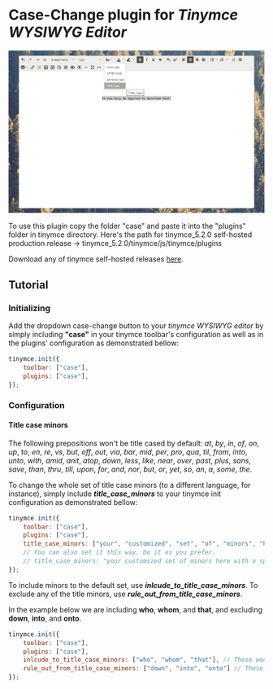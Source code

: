 # Case-Change plugin for _Tinymce WYSIWYG Editor_

![preview](/Toolbar-menuButton-preview.png)

To use this plugin copy the folder "case" and paste it into the "plugins" folder in tinymce directory.
Here's the path for tinymce_5.2.0 self-hosted production release -> tinymce_5.2.0/tinymce/js/tinymce/plugins

Download any of tinymce self-hosted releases [here](https://www.tiny.cloud/get-tiny/self-hosted/).

## Tutorial
### Initializing
Add the dropdown case-change button to your _tinymce WYSIWYG editor_ by simply including **"case"** in your tinymce toolbar's configuration as well as in the plugins' configuration as demonstrated bellow:
```javascript
tinymce.init({
    toolbar: ["case"],
    plugins: ["case"],
});
```
### Configuration
#### Title case minors
The following prepositions won't be title cased by default: _at_, _by_, _in_, _of_, _on_, _up_, _to_, _en_, _re_, _vs_, _but_, _off_, _out_, _via_, _bar_, _mid_, _per_, _pro_, _qua_, _til_, _from_, _into_, _unto_, _with_, _amid_, _anit_, _atop_, _down_, _less_, _like_, _near_, _over_, _past_, _plus_, _sans_, _save_, _than_, _thru_, _till_, _upon_, _for_, _and_, _nor_, _but_, _or_, _yet_, _so_, _an_, _a_, _some_, _the_. 

To change the whole set of title case minors (to a different language, for instance), simply include _**title_case_minors**_ to your tinymce init configuration as demonstrated bellow:
```javascript
tinymce.init({
    toolbar: ["case"],
    plugins: ["case"],
    title_case_minors: ["your", "customized", "set", "of", "minors", "here"]
    // You can also set it this way. Do it as you prefer.
    // title_case_minors: "your customized set of minors here with a space in between them"
});
```
To include minors to the default set, use _**inlcude_to_title_case_minors**_.
To exclude any of the title minors, use _**rule_out_from_title_case_minors**_.

In the example below we are including **who**, **whom**, and **that**, and excluding **down**, **into**, and **onto**.
```javascript
tinymce.init({
    toolbar: ["case"],
    plugins: ["case"],
    inlcude_to_title_case_minors: ["who", "whom", "that"], // These won't be title cased anymore.
    rule_out_from_title_case_minors: ["down", "into", "onto"] // These will now be title cased.
});
```
